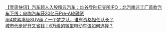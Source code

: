   
[【壹周快讯】汽车超人入股精典汽车；灿谷登陆纽交所IPO；北汽南非工厂首款汽车下线；电咖汽车获20亿元Pre-A轮融资](http://www.dianyue.me/archives/892/13d7im9xa92btxg2/)  
[用4款紧凑级SUV组了一个梦之队，谁有资格担任队长？](http://www.dianyue.me/archives/298/hkzvw9xwj0pehwe9/)  
[城市代步好开又省钱！6万级的微型电动车该如何选择？](http://www.dianyue.me/archives/685/loiacfjxu9n9qu3q/)